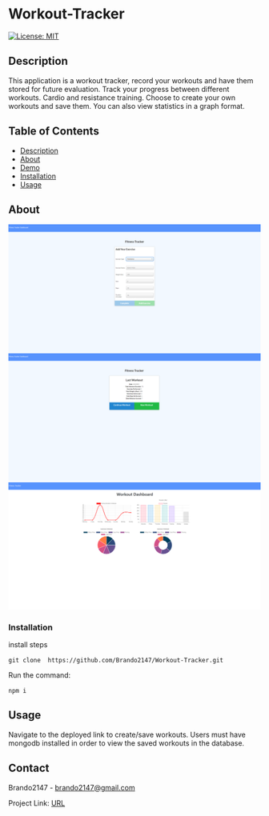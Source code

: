 # Workout-Tracker

[![License: MIT](https://img.shields.io/badge/License-MIT-yellow.svg)](https://opensource.org/licensesMIT)

## Description

This application is a workout tracker, record your workouts and have them stored for future evaluation. Track your progress between different workouts. Cardio and resistance training. Choose to create your own workouts and save them. You can also view statistics in a graph format.

## Table of Contents

* [Description](#Description)
* [About](#About)
* [Demo](#Demo)
* [Installation](#Installation)
* [Usage](#Usage)

## About

![alt text](https://github.com/Brando2147/Workout-Tracker/blob/master/public/images/Workout.png)
![alt text](https://github.com/Brando2147/Workout-Tracker/blob/master/public/images/LastWorkout.png)
![alt text](https://github.com/Brando2147/Workout-Tracker/blob/master/public/images/Dashboard.png)

### Installation

install steps

```
git clone  https://github.com/Brando2147/Workout-Tracker.git
```

Run the command:

```
npm i
```

## Usage

Navigate to the deployed link to create/save workouts. Users must have mongodb installed in order to view the saved workouts in the database.

## Contact

Brando2147 - brando2147@gmail.com

Project Link: [URL](https://blooming-shelf-58142.herokuapp.com/)
